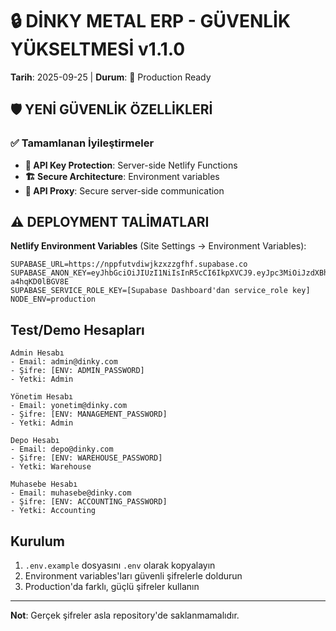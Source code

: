 # 🔒 DİNKY METAL ERP - GÜVENLİK YÜKSELTMESİ v1.1.0

**Tarih**: 2025-09-25 | **Durum**: 🚀 Production Ready

## 🛡️ YENİ GÜVENLİK ÖZELLİKLERİ

### ✅ Tamamlanan İyileştirmeler
- **🔐 API Key Protection**: Server-side Netlify Functions
- **🏗️ Secure Architecture**: Environment variables
- **📡 API Proxy**: Secure server-side communication

## ⚠️ DEPLOYMENT TALİMATLARI

**Netlify Environment Variables** (Site Settings → Environment Variables):
```env
SUPABASE_URL=https://nppfutvdiwjkzxzzgfhf.supabase.co
SUPABASE_ANON_KEY=eyJhbGciOiJIUzI1NiIsInR5cCI6IkpXVCJ9.eyJpc3MiOiJzdXBhYmFzZSIsInJlZiI6Im5wcGZ1dHZkaXdqa3p4enpnZmhmIiwicm9sZSI6ImFub24iLCJpYXQiOjE3Mjc0NDUyNjQsImV4cCI6MjA0MzAyMTI2NH0.XqegSxpTEYBzKWUkbkMHdCJnTiUYT-a4hqKD0lBGV8E
SUPABASE_SERVICE_ROLE_KEY=[Supabase Dashboard'dan service_role key]
NODE_ENV=production
```

## Test/Demo Hesapları
```
Admin Hesabı
- Email: admin@dinky.com
- Şifre: [ENV: ADMIN_PASSWORD]
- Yetki: Admin

Yönetim Hesabı
- Email: yonetim@dinky.com
- Şifre: [ENV: MANAGEMENT_PASSWORD]
- Yetki: Admin

Depo Hesabı
- Email: depo@dinky.com
- Şifre: [ENV: WAREHOUSE_PASSWORD]
- Yetki: Warehouse

Muhasebe Hesabı
- Email: muhasebe@dinky.com
- Şifre: [ENV: ACCOUNTING_PASSWORD]
- Yetki: Accounting
```

## Kurulum
1. `.env.example` dosyasını `.env` olarak kopyalayın
2. Environment variables'ları güvenli şifrelerle doldurun
3. Production'da farklı, güçlü şifreler kullanın

---
**Not**: Gerçek şifreler asla repository'de saklanmamalıdır.
